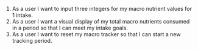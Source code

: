 1. As a user I want to input three integers for my macro nutrient values for 1 intake.
2. As a user I want a visual display of my total macro nutrients consumed in a period so that I can meet my intake goals.
3. As a user I want to reset my macro tracker so that I can start a new tracking period.